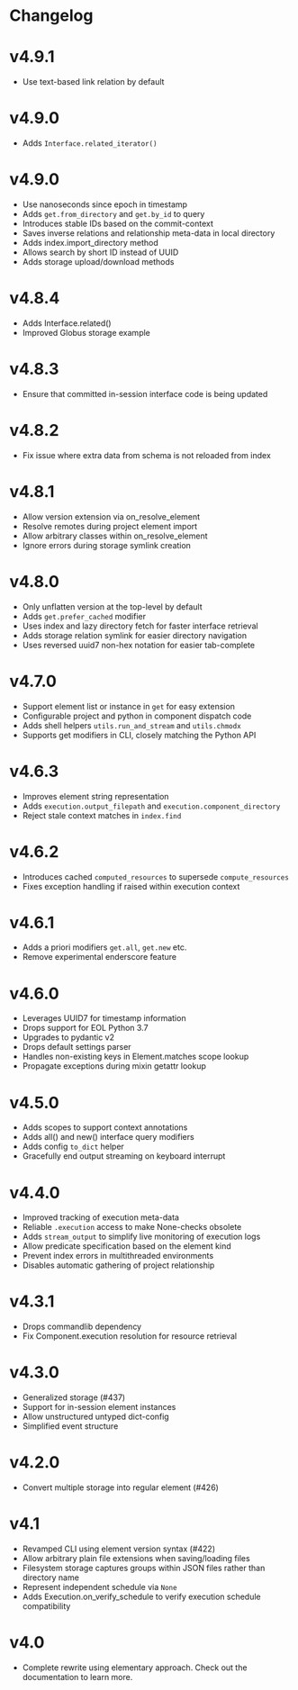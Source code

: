 # Changelog

<!-- Please add changes under the Unreleased section that reads 'No current changes' otherwise -->

# v4.9.1

- Use text-based link relation by default

# v4.9.0

- Adds `Interface.related_iterator()`

# v4.9.0

- Use nanoseconds since epoch in timestamp
- Adds `get.from_directory` and `get.by_id` to query
- Introduces stable IDs based on the commit-context
- Saves inverse relations and relationship meta-data in local directory
- Adds index.import_directory method
- Allows search by short ID instead of UUID
- Adds storage upload/download methods

# v4.8.4

- Adds Interface.related()
- Improved Globus storage example

# v4.8.3

- Ensure that committed in-session interface code is being updated

# v4.8.2

- Fix issue where extra data from schema is not reloaded from index

# v4.8.1

- Allow version extension via on_resolve_element
- Resolve remotes during project element import
- Allow arbitrary classes within on_resolve_element
- Ignore errors during storage symlink creation

# v4.8.0

- Only unflatten version at the top-level by default
- Adds `get.prefer_cached` modifier
- Uses index and lazy directory fetch for faster interface retrieval
- Adds storage relation symlink for easier directory navigation
- Uses reversed uuid7 non-hex notation for easier tab-complete

# v4.7.0

- Support element list or instance in `get` for easy extension
- Configurable project and python in component dispatch code
- Adds shell helpers `utils.run_and_stream` and `utils.chmodx`
- Supports get modifiers in CLI, closely matching the Python API

# v4.6.3

- Improves element string representation
- Adds `execution.output_filepath` and `execution.component_directory`
- Reject stale context matches in `index.find`

# v4.6.2

- Introduces cached `computed_resources` to supersede `compute_resources`
- Fixes exception handling if raised within execution context

# v4.6.1

- Adds a priori modifiers `get.all`, `get.new` etc.
- Remove experimental enderscore feature

# v4.6.0

- Leverages UUID7 for timestamp information
- Drops support for EOL Python 3.7
- Upgrades to pydantic v2
- Drops default settings parser
- Handles non-existing keys in Element.matches scope lookup
- Propagate exceptions during mixin getattr lookup

# v4.5.0

- Adds scopes to support context annotations
- Adds all() and new() interface query modifiers
- Adds config `to_dict` helper
- Gracefully end output streaming on keyboard interrupt

# v4.4.0

- Improved tracking of execution meta-data
- Reliable `.execution` access to make None-checks obsolete
- Adds `stream_output` to simplify live monitoring of execution logs
- Allow predicate specification based on the element kind
- Prevent index errors in multithreaded environments
- Disables automatic gathering of project relationship

# v4.3.1

- Drops commandlib dependency
- Fix Component.execution resolution for resource retrieval

# v4.3.0

- Generalized storage (#437)
- Support for in-session element instances
- Allow unstructured untyped dict-config
- Simplified event structure

# v4.2.0

- Convert multiple storage into regular element (#426)

# v4.1

- Revamped CLI using element version syntax  (#422)
- Allow arbitrary plain file extensions when saving/loading files
- Filesystem storage captures groups within JSON files rather than directory name
- Represent independent schedule via `None`
- Adds Execution.on_verify_schedule to verify execution schedule compatibility

# v4.0

- Complete rewrite using elementary approach. Check out the documentation to learn more.
